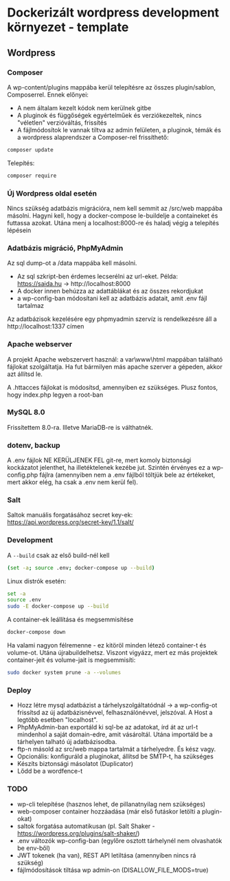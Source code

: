 # Dockerizált wordpress development környezet - template

## Wordpress

### Composer

A wp-content/plugins mappába kerül telepítésre az összes plugin/sablon, Composerrel. Ennek előnyei:

- A nem általam kezelt kódok nem kerülnek gitbe
- A pluginok és függőségek egyértelműek és verziókezeltek, nincs "véletlen" verzióváltás, frissítés
- A fájlmódosítok le vannak tiltva az admin felületen, a pluginok, témák és a wordpress alaprendszer a Composer-rel frissíthető:


```bash
composer update
```

Telepítés:

```bash
composer require
```

### Új Wordpress oldal esetén

Nincs szükség adatbázis migrációra, nem kell semmit az /src/web mappába másolni. Hagyni kell, hogy a docker-compose le-buildelje a containeket és futtassa azokat. Utána menj a localhost:8000-re és haladj végig a telepítés lépésein

### Adatbázis migráció, PhpMyAdmin

Az sql dump-ot a /data mappába kell másolni.

 - Az sql szkript-ben érdemes lecserélni az url-eket. Példa: https://saida.hu -> http://localhost:8000
 - A docker innen behúzza az adattáblákat és az összes rekordjukat
 - a wp-config-ban módosítani kell az adatbázis adatait, amit .env fájl tartalmaz

Az adatbázisok kezelésére egy phpmyadmin szervíz is rendelkezésre áll a http://localhost:1337 címen

### Apache webserver

A projekt Apache webszervert használ: a var\www\html mappában található fájlokat szolgáltatja.
Ha fut bármilyen más apache szerver a gépeden, akkor azt állítsd le.

A .httacces fájlokat is módosítsd, amennyiben ez szükséges. Plusz fontos, hogy index.php legyen a root-ban

### MySQL 8.0

Frissítettem 8.0-ra. Illetve MariaDB-re is válthatnék.

### dotenv, backup

A .env fájlok NE KERÜLJENEK FEL git-re, mert komoly biztonsági kockázatot jelenthet, ha illetéktelenek kezébe jut.
Szintén érvényes ez a wp-config.php fájlra (amennyiben nem a .env fájlból töltjük bele az értékeket, mert akkor elég, ha csak a .env nem kerül fel).

### Salt

Saltok manuális forgatásához secret key-ek: https://api.wordpress.org/secret-key/1.1/salt/

### Development

A `--build` csak az első build-nél kell

```bash
(set -a; source .env; docker-compose up --build)
```

Linux distrók esetén:
```bash
set -a
source .env
sudo -E docker-compose up --build
```

A container-ek leállítása és megsemmisítése
```bash
docker-compose down
```

Ha valami nagyon félremenne - ez kitöröl minden létező container-t és volume-ot. Utána újrabuildelhetsz.
Viszont vigyázz, mert ez más projektek container-jeit és volume-jait is megsemmisíti:

```bash
sudo docker system prune -a --volumes
```


### Deploy

- Hozz létre mysql adatbázist a tárhelyszolgáltatódnál -> a wp-config-ot frissítsd az új adatbázisnévvel, felhasználónévvel, jelszóval. A Host a legtöbb esetben "localhost".
- PhpMyAdmin-ban exportáld ki sql-be az adatokat, írd át az url-t mindenhol a saját domain-edre, amit vásároltál. Utána importáld be a tárhelyen talható új adatbázisodba.
- ftp-n másold az src/web mappa tartalmát a tárhelyedre. És kész vagy.
- Opcionális: konfiguráld a pluginokat, állítsd be SMTP-t, ha szükséges
- Készíts biztonsági másolatot (Duplicator)
- Lődd be a wordfence-t


### TODO

 - wp-cli telepítése (hasznos lehet, de pillanatnyilag nem szükséges)
 - web-composer container hozzáadása (már első futáskor letölti a plugin-okat)
 - saltok forgatása automatikusan (pl. Salt Shaker - https://wordpress.org/plugins/salt-shaker/)
 - .env változók wp-config-ban (egylőre osztott tárhelynél nem olvashatók be env-ből)
 - JWT tokenek (ha van), REST API letiltása (amennyiben nincs rá szükség)
 - fájlmódosítások tiltása wp admin-on (DISALLOW_FILE_MODS=true)
